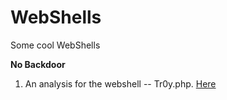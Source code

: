 # WebShells
Some cool WebShells

**No Backdoor**

1. An analysis for the webshell -- Tr0y.php. [Here](https://www.tr0y.wang/2018/04/19/PHPWebShell/)
